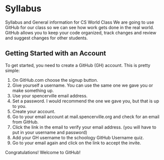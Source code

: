 # Syllabus
Syllabus and General information for CS World Class
We are going to use GitHub for our class so we can see how work gets done in the real world. GitHub allows you to keep your code organized, track changes and review and suggest changes for other students. 

## Getting Started with an Account
To get started, you need to create a GitHub (GH) account. This is pretty simple:

1. On GitHub.com choose the signup button.
2. Give yourself a username. You can use the same one we gave you or make something up.
3. Use your spencerville email address.
4. Set a password. I would recommend the one we gave you, but that is up to you.
5. Create your account.
6. Go to your email account at mail.spencerville.org and check for an email from GitHub.
7. Click the link in the email to verify your email address. (you will have to put in your username and password)
8. Add your GH username to the schoology GitHub Username quiz.
9. Go to your email again and click on the link to accept the invite.

Congratulations! Welcome to GitHub!
